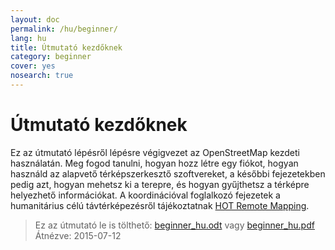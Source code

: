 ```yaml
---
layout: doc
permalink: /hu/beginner/
lang: hu
title: Útmutató kezdőknek
category: beginner
cover: yes
nosearch: true
---
```


Útmutató kezdőknek
================


Ez az útmutató lépésről lépésre végigvezet az OpenStreetMap kezdeti használatán. Meg fogod tanulni,
hogyan hozz létre egy fiókot, hogyan használd az alapvető térképszerkesztő szoftvereket, a későbbi fejezetekben pedig azt, hogyan mehetsz ki a terepre,
és hogyan gyűjthetsz a térképre helyezhető információkat. A koordinációval foglalkozó fejezetek a humanitárius célú távtérképezésről tájékoztatnak [HOT Remote Mapping](/en/coordination/). 

> Ez az útmutató le is tölthető: [beginner_hu.odt](/files/beginner_hu.odt) vagy [beginner_hu.pdf](/files/beginner_hu.pdf)  
> Átnézve: 2015-07-12  